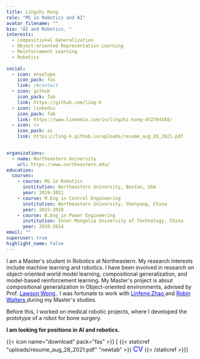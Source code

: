 ```yaml
---
title: Lingzhi Kong
role: "MS in Robotics and AI"
avatar_filename: ""
bio: "AI and Robotics. "
interests:
  - Compositional Generalization  
  - Object-oriented Representation Learning 
  - Reinforcement Learning
  - Robotics  
  
social:
  - icon: envelope
    icon_pack: fas
    link: /#contact
  - icon: github
    icon_pack: fab
    link: https://github.com/ling-k
  - icon: linkedin
    icon_pack: fab
    link: https://www.linkedin.com/in/lingzhi-kong-452764168/ 
  - icon: cv 
    icon_pack: ai
    link: https://ling-k.github.io/uploads/resume_aug_28_2021.pdf

  
organizations:
  - name: Northeastern University
    url: https://www.northeastern.edu/
education:
  courses:
    - course: MS in Robotics
      institution: Northeastern University, Boston, USA 
      year: 2019-2021 
    - course: M.Eng in Control Engineering
      institution: Northeastern University, Shenyang, China 
      year: 2015-2018
    - course: B.Eng in Power Engineering
      institution: Inner Mongolia University of Technology, China
      year: 2010-2014
email: ""
superuser: true
highlight_name: false
---
```

I am a Master's student in Robotics at Northeastern. My research interests include machine learning and robotics. I have been involved in research on object-oriented world model learning, compositional generalization, and model-based reinforcement learning. My Master's project is about compositional generalization in Object-oriented environments, advised by Prof. [<span style="color:blue"> Lawson Wong </span>](http://www.ccs.neu.edu/home/lsw/). 
I was fortunate to work with [<span style="color:blue"> Linfeng Zhao </span>](https://lfzhao.com/) and [<span style="color:blue"> Robin Walters </span>](http://mathserver.neu.edu/robin/) during my Master's studies. 

Before this, I worked on medical robotic projects, where I developed the prototype of a robot for bone surgery. 

**I am looking for positions in AI and robotics.** 

{{< icon name="download" pack="fas" >}} \[ {{< staticref "uploads/resume_aug_28_2021.pdf" "newtab" >}}  <span style="color:blue; font-size:1.3em;">CV</span> {{< /staticref >}}]


